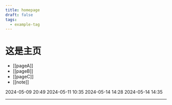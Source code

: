 ```yaml
---
title: homepage
draft: false
tags:
  - example-tag
---
```


# 这是主页

- [[pageA]]
- [[pageB]]
- [[pageC]]
- [[note]]

2024-05-09 20:49
2024-05-11 10:35
2024-05-14 14:28
2024-05-14 14:35

----
<script src="https://giscus.app/client.js"
        data-repo="shrimptqm/quartz"
        data-repo-id="R_kgDOL5QOaw"
        data-category="Announcements"
        data-category-id="DIC_kwDOL5QOa84CfRUs"
        data-mapping="pathname"
        data-strict="0"
        data-reactions-enabled="1"
        data-emit-metadata="0"
        data-input-position="bottom"
        data-theme="preferred_color_scheme"
        data-lang="zh-CN"
        crossorigin="anonymous"
        async>
</script>